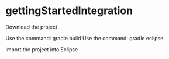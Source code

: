 # gettingStartedIntegration

Download the project

Use the command: gradle build
Use the command: gradle eclipse

Import the project into Eclipse